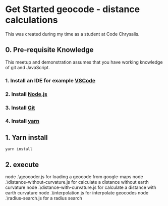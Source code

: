 # Get Started geocode - distance calculations

This was created during my time as a student at Code Chrysalis.

## 0. Pre-requisite Knowledge

This meetup and demonstration assumes that you have working knowledge of git and JavaScript.

### 1. Install an IDE for example [VSCode](https://code.visualstudio.com/)

### 2. Install [Node.js](https://nodejs.org/en/)

### 3. Install [Git](https://git-scm.com/downloads)

### 4. Install [yarn](https://yarnpkg.com/en/docs/install)


## 1. Yarn install

```
yarn install
```

## 2. execute
node .\geocoder.js for loading a geocode from google-maps
node .\distance-without-curvature.js for calculate a distance without earth curvature
node .\distance-with-curvature.js for calculate a distance with earth curvature
node .\interpolation.js for interpolate geocodes
node .\radius-search.js for a radius search